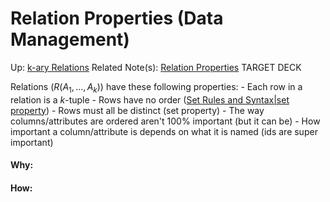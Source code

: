 # Relation Properties (Data Management)

Up: [k-ary Relations](k-ary_relations)
Related Note(s): [Relation Properties](relation_properties)
TARGET DECK

Relations ($R(A_1,...,A_k)$) have these following properties:
	- Each row in a relation is a $k$-tuple
	- Rows have no order ([Set Rules and Syntax|set property](set_rules_and_syntax|set_property))
	- Rows must all be distinct (set property)
	- The way columns/attributes are ordered aren't 100% important (but it can be)
	- How important a column/attribute is depends on what it is named (ids are super important)



































#### Why:
#### How:









